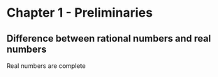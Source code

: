 # Chapter 1 - Preliminaries

## Difference between rational numbers and real numbers
Real numbers are complete 
